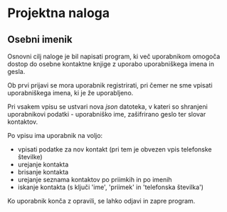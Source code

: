 Projektna naloga
==========

Osebni imenik
---------

Osnovni cilj naloge je bil napisati program, ki več uporabnikom omogoča
dostop do osebne kontaktne knjige z uporabo uporabniškega imena in gesla.

Ob prvi prijavi se mora uporabnik registrirati, pri čemer ne sme vpisati
uporabniškega imena, ki je že uporabljeno.

Pri vsakem vpisu se ustvari nova _json_ datoteka, v kateri so shranjeni uporabnikovi
podatki - uporabniško ime, zašifrirano geslo ter slovar kontaktov.

Po vpisu ima uporabnik na voljo:
* vpisati podatke za nov kontakt (pri tem je obvezen vpis telefonske številke)
* urejanje kontakta
* brisanje kontakta
* urejanje seznama kontaktov po priimkih in po imenih
* iskanje kontakta (s ključi 'ime', 'priimek' in 'telefonska številka')

Ko uporabnik konča z opravili, se lahko odjavi in zapre program.